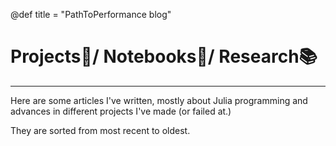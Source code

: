 @def title = "PathToPerformance blog"

# Projects🌳/ Notebooks🚀/ Research📚

---

Here are some articles I've written, mostly about Julia programming and advances in different projects I've made (or failed at.)

They are sorted from most recent to oldest.
